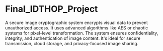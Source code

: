 # Final_IDTHOP_Project
A secure image cryptographic system encrypts visual data to prevent unauthorized access. It uses advanced algorithms like AES or chaotic systems for pixel-level transformation. The system ensures confidentiality, integrity, and authentication of image content. It's ideal for secure transmission, cloud storage, and privacy-focused image sharing.
